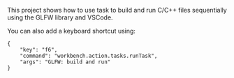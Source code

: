 This project shows how to use task to build and run C/C++ files sequentially using the GLFW library and VSCode.

You can also add a keyboard shortcut using:

```
{
    "key": "f6",
    "command": "workbench.action.tasks.runTask",
    "args": "GLFW: build and run"
}
```
